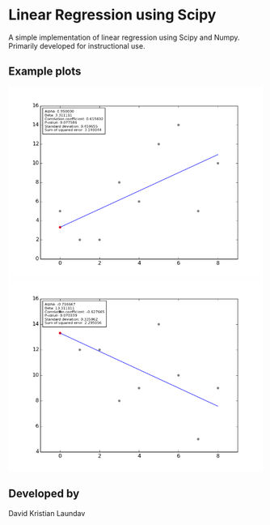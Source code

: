 Linear Regression using Scipy
=============================
A simple implementation of linear regression using Scipy and Numpy. Primarily developed for instructional use.

## Example plots
![Upwards slope](/examples/figure_1.png)
![Downwards slope](/examples/figure_2.png)

## Developed by
David Kristian Laundav
